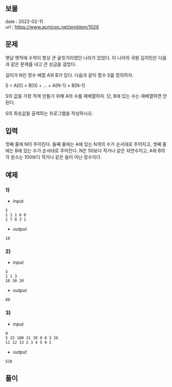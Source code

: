 보물
---

date : 2022-02-11\
url : https://www.acmicpc.net/problem/1026

문제
---

옛날 옛적에 수학이 항상 큰 골칫거리였던 나라가 있었다. 이 나라의 국왕 김지민은 다음과 같은 문제를 내고 큰 상금을 걸었다.

길이가 N인 정수 배열 A와 B가 있다. 다음과 같이 함수 S를 정의하자.

S = A[0] × B[0] + ... + A[N-1] × B[N-1]

S의 값을 가장 작게 만들기 위해 A의 수를 재배열하자. 단, B에 있는 수는 재배열하면 안 된다.

S의 최솟값을 출력하는 프로그램을 작성하시오.

입력
---
첫째 줄에 N이 주어진다. 둘째 줄에는 A에 있는 N개의 수가 순서대로 주어지고, 셋째 줄에는 B에 있는 수가 순서대로 주어진다. N은 50보다 작거나 같은 자연수이고, A와 B의 각 원소는 100보다 작거나 같은 음이 아닌 정수이다.

예제
--

### 1)
- input
```
5
1 1 1 6 0
2 7 8 3 1
```

- output
```
18
```

### 2)

- input
```
3
1 1 3
10 30 20
```

- output
```
80
```

### 3)

- input
```
9
5 15 100 31 39 0 0 3 26
11 12 13 2 3 4 5 9 1
```

- output
```
528
```

풀이
---

```
```